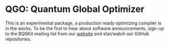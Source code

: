 # QGO: Quantum Global Optimizer

This is an experimental package, a production ready optimizing compiler is in the works. To be the first to hear about software announcements, sign-up to the BQSKit mailing list from our [website](bqskit.lbl.gov) and star/watch our GitHub repositories.
